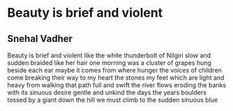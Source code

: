 # Beauty is brief and violent
## Snehal Vadher
Beauty is brief and violent
like the white thunderbolt
of Nilgiri slow and sudden
braided like her hair
one morning was a cluster
of grapes hung beside each
ear maybe it comes from where
hunger the voices of children
come breaking their way
to my heart the stones
my feet which are light
and heavy from walking
that path full and swift
the river flows eroding
the banks with its sinuous
desire gentle and unkind
the days the years boulders
tossed by a giant down the hill
we must climb to the sudden
sinuous blue